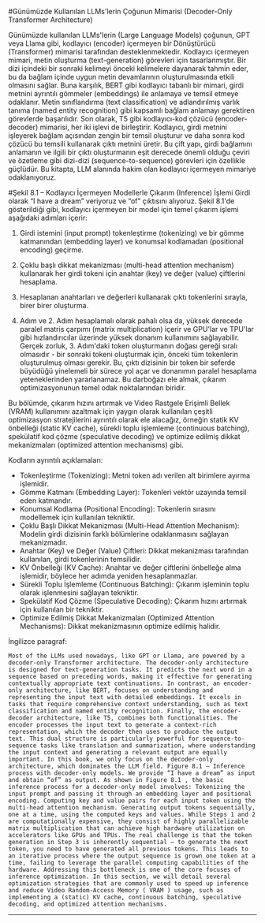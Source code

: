 #Günümüzde Kullanılan LLMs'lerin Çoğunun Mimarisi (Decoder-Only Transformer Architecture)

Günümüzde kullanılan LLMs'lerin (Large Language Models) çoğunun, GPT veya Llama gibi, kodlayıcı (encoder) içermeyen bir Dönüştürücü (Transformer) mimarisi tarafından desteklenmektedir. Kodlayıcı içermeyen mimari, metin oluşturma (text-generation) görevleri için tasarlanmıştır. Bir dizi içindeki bir sonraki kelimeyi önceki kelimelere dayanarak tahmin eder, bu da bağlam içinde uygun metin devamlarının oluşturulmasında etkili olmasını sağlar. Buna karşılık, BERT gibi kodlayıcı tabanlı bir mimari, girdi metnini ayrıntılı gömmeler (embeddings) ile anlamaya ve temsil etmeye odaklanır. Metin sınıflandırma (text classification) ve adlandırılmış varlık tanıma (named entity recognition) gibi kapsamlı bağlam anlamayı gerektiren görevlerde başarılıdır. Son olarak, T5 gibi kodlayıcı-kod çözücü (encoder-decoder) mimarisi, her iki işlevi de birleştirir. Kodlayıcı, girdi metnini işleyerek bağlam açısından zengin bir temsil oluşturur ve daha sonra kod çözücü bu temsili kullanarak çıktı metnini üretir. Bu çift yapı, girdi bağlamını anlamanın ve ilgili bir çıktı oluşturmanın eşit derecede önemli olduğu çeviri ve özetleme gibi dizi-dizi (sequence-to-sequence) görevleri için özellikle güçlüdür. Bu kitapta, LLM alanında hakim olan kodlayıcı içermeyen mimariye odaklanıyoruz.

#Şekil 8.1 – Kodlayıcı İçermeyen Modellerle Çıkarım (Inference) İşlemi
Girdi olarak “I have a dream” veriyoruz ve “of” çıktısını alıyoruz. Şekil 8.1'de gösterildiği gibi, kodlayıcı içermeyen bir model için temel çıkarım işlemi aşağıdaki adımları içerir:
1. Girdi istemini (input prompt) tokenleştirme (tokenizing) ve bir gömme katmanından (embedding layer) ve konumsal kodlamadan (positional encoding) geçirme.
2. Çoklu başlı dikkat mekanizması (multi-head attention mechanism) kullanarak her girdi tokeni için anahtar (key) ve değer (value) çiftlerini hesaplama.
3. Hesaplanan anahtarları ve değerleri kullanarak çıktı tokenlerini sırayla, birer birer oluşturma.

1. Adım ve 2. Adım hesaplamalı olarak pahalı olsa da, yüksek derecede paralel matris çarpımı (matrix multiplication) içerir ve GPU'lar ve TPU'lar gibi hızlandırıcılar üzerinde yüksek donanım kullanımını sağlayabilir. Gerçek zorluk, 3. Adım'daki token oluşturmanın doğası gereği sıralı olmasıdır - bir sonraki tokeni oluşturmak için, önceki tüm tokenlerin oluşturulmuş olması gerekir. Bu, çıktı dizisinin bir token bir seferde büyüdüğü yinelemeli bir sürece yol açar ve donanımın paralel hesaplama yeteneklerinden yararlanamaz. Bu darboğazı ele almak, çıkarım optimizasyonunun temel odak noktalarından biridir.

Bu bölümde, çıkarım hızını artırmak ve Video Rastgele Erişimli Bellek (VRAM) kullanımını azaltmak için yaygın olarak kullanılan çeşitli optimizasyon stratejilerini ayrıntılı olarak ele alacağız, örneğin statik KV önbelleği (static KV cache), sürekli toplu işlemleme (continuous batching), spekülatif kod çözme (speculative decoding) ve optimize edilmiş dikkat mekanizmaları (optimized attention mechanisms) gibi.

Kodların ayrıntılı açıklamaları:
- Tokenleştirme (Tokenizing): Metni token adı verilen alt birimlere ayırma işlemidir.
- Gömme Katmanı (Embedding Layer): Tokenleri vektör uzayında temsil eden katmandır.
- Konumsal Kodlama (Positional Encoding): Tokenlerin sırasını modellemek için kullanılan tekniktir.
- Çoklu Başlı Dikkat Mekanizması (Multi-Head Attention Mechanism): Modelin girdi dizisinin farklı bölümlerine odaklanmasını sağlayan mekanizmadır.
- Anahtar (Key) ve Değer (Value) Çiftleri: Dikkat mekanizması tarafından kullanılan, girdi tokenlerinin temsilidir.
- KV Önbelleği (KV Cache): Anahtar ve değer çiftlerini önbelleğe alma işlemidir, böylece her adımda yeniden hesaplanmazlar.
- Sürekli Toplu İşlemleme (Continuous Batching): Çıkarım işleminin toplu olarak işlenmesini sağlayan tekniktir.
- Spekülatif Kod Çözme (Speculative Decoding): Çıkarım hızını artırmak için kullanılan bir tekniktir.
- Optimize Edilmiş Dikkat Mekanizmaları (Optimized Attention Mechanisms): Dikkat mekanizmasının optimize edilmiş halidir.

İngilizce paragraf:
```
Most of the LLMs used nowadays, like GPT or Llama, are powered by a decoder-only Transformer architecture. The decoder-only architecture is designed for text-generation tasks. It predicts the next word in a sequence based on preceding words, making it effective for generating contextually appropriate text continuations. In contrast, an encoder-only architecture, like BERT, focuses on understanding and representing the input text with detailed embeddings. It excels in tasks that require comprehensive context understanding, such as text classification and named entity recognition. Finally, the encoder-decoder architecture, like T5, combines both functionalities. The encoder processes the input text to generate a context-rich representation, which the decoder then uses to produce the output text. This dual structure is particularly powerful for sequence-to-sequence tasks like translation and summarization, where understanding the input context and generating a relevant output are equally important. In this book, we only focus on the decoder-only architecture, which dominates the LLM field. Figure 8.1 – Inference process with decoder-only models. We provide “I have a dream” as input and obtain “of” as output. As shown in Figure 8.1 , the basic inference process for a decoder-only model involves: Tokenizing the input prompt and passing it through an embedding layer and positional encoding. Computing key and value pairs for each input token using the multi-head attention mechanism. Generating output tokens sequentially, one at a time, using the computed keys and values. While Steps 1 and 2 are computationally expensive, they consist of highly parallelizable matrix multiplication that can achieve high hardware utilization on accelerators like GPUs and TPUs. The real challenge is that the token generation in Step 3 is inherently sequential – to generate the next token, you need to have generated all previous tokens. This leads to an iterative process where the output sequence is grown one token at a time, failing to leverage the parallel computing capabilities of the hardware. Addressing this bottleneck is one of the core focuses of inference optimization. In this section, we will detail several optimization strategies that are commonly used to speed up inference and reduce Video Random-Access Memory ( VRAM ) usage, such as implementing a (static) KV cache, continuous batching, speculative decoding, and optimized attention mechanisms.
```

---

